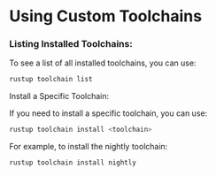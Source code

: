 # Using Custom Toolchains



### Listing Installed Toolchains:

To see a list of all installed toolchains, you can use:

```bash 
rustup toolchain list
```

Install a Specific Toolchain:

If you need to install a specific toolchain, you can use:

```bash
rustup toolchain install <toolchain>
```
For example, to install the nightly toolchain:

```bash
rustup toolchain install nightly
```
